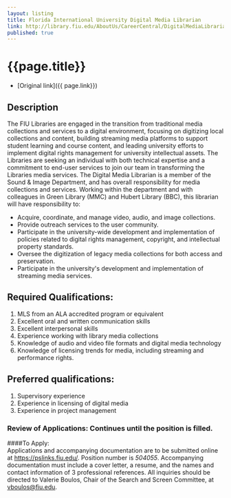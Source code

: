 ```yaml
---
layout: listing
title: Florida International University Digital Media Librarian
link: http://library.fiu.edu/AboutUs/CareerCentral/DigitalMediaLibrarian.aspx
published: true
---
```


# {{page.title}}

* [Original link]({{ page.link}})

## Description

The FIU Libraries are engaged in the transition from traditional media collections and services to a digital environment, focusing on digitizing local collections and content, building streaming media platforms to support student learning and course content, and leading university efforts to implement digital rights management for university intellectual assets.  The Libraries are seeking an individual with both technical expertise and a commitment to end-user services to join our team in transforming the Libraries media services. 
The Digital Media Librarian is a member of the Sound & Image Department, and has overall responsibility for media collections and services.  Working within the department and with colleagues in Green Library (MMC) and Hubert Library (BBC), this librarian will have responsibility to:
* Acquire, coordinate, and manage video, audio, and image collections.
* Provide outreach services to the user community.
* Participate in the university-wide development and implementation of policies related to digital rights management, copyright, and intellectual property standards.
* Oversee the digitization of legacy media collections for both access and preservation.
* Participate in the university's development and implementation of streaming media services.

## Required Qualifications:
1. MLS from an ALA accredited program or equivalent
1.  Excellent oral and written communication skills
1. Excellent interpersonal skills
1. Experience working with library media collections
1. Knowledge of audio and video file formats and digital media technology
1. Knowledge of licensing trends for media, including streaming and performance rights.

## Preferred qualifications:
1. Supervisory experience
1. Experience in licensing of digital media
1. Experience in project management

### Review of Applications: **Continues until the position is filled.**

####To Apply:  
Applications and accompanying documentation are to be submitted online at <https://pslinks.fiu.edu/>.  Position number is *504055*.  Accompanying documentation must include a cover letter, a resume, and the names and contact information of 3 professional references.  All inquiries should be directed to Valerie Boulos, Chair of the Search and Screen Committee, at <vboulos@fiu.edu>.